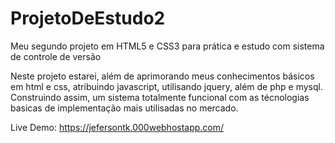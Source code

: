 # ProjetoDeEstudo2
Meu segundo projeto em HTML5 e CSS3 para prática e estudo com sistema de controle de versão

Neste projeto estarei, além de aprimorando meus conhecimentos básicos em html e css, atribuindo javascript, utilisando jquery, além de php e mysql. Construindo assim, um sistema totalmente funcional com as técnologias basicas de implementação mais utilisadas no mercado.


Live Demo: https://jefersontk.000webhostapp.com/
